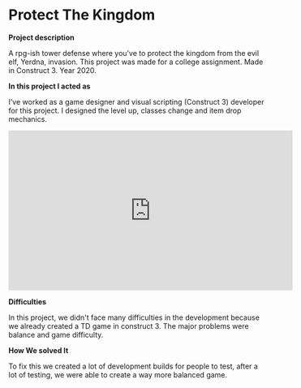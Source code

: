 # Protect The Kingdom

**Project description** 

A rpg-ish tower defense where you’ve to protect the kingdom from the evil elf, Yerdna, invasion.
This project was made for a college assignment.
Made in Construct 3.
Year 2020.

**In this project I acted as**

I’ve worked as a game designer and visual scripting (Construct 3) developer for this project. I designed the level up, classes change and item drop mechanics.

<iframe width="560" height="315" src="https://www.youtube.com/embed/Yxxj7yLxm5s" frameborder="0" allow="accelerometer; autoplay; clipboard-write; encrypted-media; gyroscope; picture-in-picture" allowfullscreen></iframe>


**Difficulties**

In this project, we didn't face many difficulties in the development because we already created a TD game in construct 3. The major problems were balance and game difficulty.

**How We solved It**

To fix this we created a lot of development builds for people to test, after a lot of testing, we were able to create a way more balanced game.